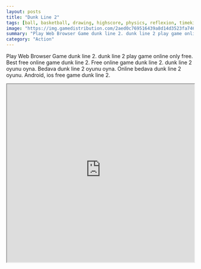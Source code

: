 ```yaml
---
layout: posts
title: "Dunk Line 2"
tags: [ball, basketball, drawing, highscore, physics, reflexion, timekiller, webgl, free, online, games, oyna, game, free, games, play, play, games]
image: "https://img.gamedistribution.com/2aed0c769516439a8d14d3523fa74695-512x384.jpeg"
summary: "Play Web Browser Game dunk line 2. dunk line 2 play game online only free. Best free online game dunk line 2. Free online game dunk line 2. dunk line 2 oyunu oyna. Bedava dunk line 2 oyunu oyna. Online bedava dunk line 2 oyunu. Android, ios free game dunk line 2."
category: "Action"
---
```


Play Web Browser Game dunk line 2. dunk line 2 play game online only free. Best free online game dunk line 2. Free online game dunk line 2. dunk line 2 oyunu oyna. Bedava dunk line 2 oyunu oyna. Online bedava dunk line 2 oyunu. Android, ios free game dunk line 2.

<iframe width="100%" height="480px;" src="https://html5.gamedistribution.com/2aed0c769516439a8d14d3523fa74695/"></iframe>
